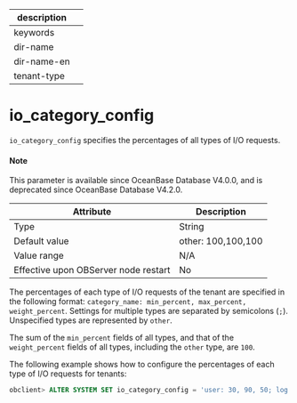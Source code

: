 |description||
|---|---|
|keywords||
|dir-name||
|dir-name-en||
|tenant-type||

# io_category_config

`io_category_config` specifies the percentages of all types of I/O requests.

<main id="notice" type='explain'>
<h4>Note</h4>
<p>This parameter is available since OceanBase Database V4.0.0, and is deprecated since OceanBase Database V4.2.0. </p>
</main>


| **Attribute** | **Description** |
|------------------|--------------------|
| Type | String |
| Default value | other: 100,100,100 |
| Value range | N/A |
| Effective upon OBServer node restart | No |


The percentages of each type of I/O requests of the tenant are specified in the following format: `category_name: min_percent, max_percent, weight_percent`. Settings for multiple types are separated by semicolons (`;`). Unspecified types are represented by `other`.

The sum of the `min_percent` fields of all types, and that of the `weight_percent` fields of all types, including the `other` type, are `100`.

The following example shows how to configure the percentages of each type of I/O requests for tenants:

```sql
obclient> ALTER SYSTEM SET io_category_config = 'user: 30, 90, 50; log: 30, 90, 30; sys: 10, 10, 10; other: 30, 100, 10;';
```

